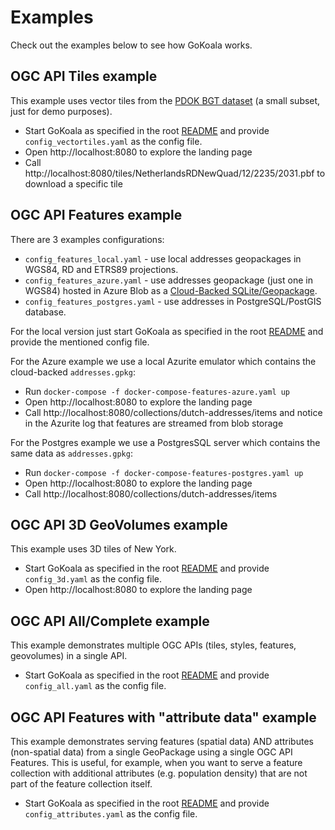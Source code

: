 # Examples

Check out the examples below to see how GoKoala works.

## OGC API Tiles example

This example uses vector tiles from the [PDOK BGT dataset](https://www.pdok.nl/introductie/-/article/basisregistratie-grootschalige-topografie-bgt-) (a small subset, just for demo purposes). 

- Start GoKoala as specified in the root [README](../README.md#run) 
  and provide `config_vectortiles.yaml` as the config file.
- Open http://localhost:8080 to explore the landing page
- Call http://localhost:8080/tiles/NetherlandsRDNewQuad/12/2235/2031.pbf to download a specific tile

## OGC API Features example

There are 3 examples configurations:
- `config_features_local.yaml` - use local addresses geopackages in WGS84, RD and ETRS89 projections.
- `config_features_azure.yaml` - use addresses geopackage (just one in WGS84) hosted in Azure Blob as a [Cloud-Backed SQLite/Geopackage](https://sqlite.org/cloudsqlite/doc/trunk/www/index.wiki).
- `config_features_postgres.yaml` - use addresses in PostgreSQL/PostGIS database.

For the local version just start GoKoala as specified in the root [README](../README.md#run)
and provide the mentioned config file.

For the Azure example we use a local Azurite emulator which contains the cloud-backed `addresses.gpkg`:
- Run `docker-compose -f docker-compose-features-azure.yaml up`
- Open http://localhost:8080 to explore the landing page
- Call http://localhost:8080/collections/dutch-addresses/items and notice in the Azurite log that features are streamed from blob storage

For the Postgres example we use a PostgresSQL server which contains the same data as `addresses.gpkg`:
- Run `docker-compose -f docker-compose-features-postgres.yaml up`
- Open http://localhost:8080 to explore the landing page
- Call http://localhost:8080/collections/dutch-addresses/items

## OGC API 3D GeoVolumes example

This example uses 3D tiles of New York.

- Start GoKoala as specified in the root [README](../README.md#run)
  and provide `config_3d.yaml` as the config file.
- Open http://localhost:8080 to explore the landing page

## OGC API All/Complete example

This example demonstrates multiple OGC APIs (tiles, styles, features, geovolumes) in a single API.

- Start GoKoala as specified in the root [README](../README.md#run)
  and provide `config_all.yaml` as the config file.

## OGC API Features with "attribute data" example

This example demonstrates serving features (spatial data) AND attributes (non-spatial data) from a single GeoPackage
using a single OGC API Features. This is useful, for example, when you want to serve a feature collection with
additional attributes (e.g. population density) that are not part of the feature collection itself.

- Start GoKoala as specified in the root [README](../README.md#run)
  and provide `config_attributes.yaml` as the config file.